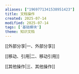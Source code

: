 ```yaml
---
aliases: ["1969771341538951423"]
title: 文档操作
created: 2025-07-14
modified: 2025-07-14
tags: ['基础模块']
theme: 知识文档
---
```


[[外部分享|一、外部分享]]

[[移动、引用|二、移动引用]]

[[其他操作|三、其他操作]]